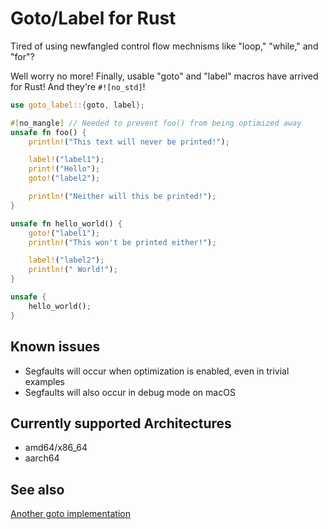 # Goto/Label for Rust

Tired of using newfangled control flow mechnisms like "loop," "while,"
and "for"?

Well worry no more! Finally, usable "goto" and "label" macros have arrived
for Rust! And they're `#![no_std]`!

```rust
use goto_label::{goto, label};

#[no_mangle] // Needed to prevent foo() from being optimized away
unsafe fn foo() {
    println!("This text will never be printed!");

    label!("label1");
    print!("Hello");
    goto!("label2");

    println!("Neither will this be printed!");
}

unsafe fn hello_world() {
    goto!("label1");
    println!("This won't be printed either!");

    label!("label2");
    println!(" World!");
}

unsafe {
    hello_world();
}
```

## Known issues

* Segfaults will occur when optimization is enabled, even in trivial examples
* Segfaults will also occur in debug mode on macOS

## Currently supported Architectures

* amd64/x86\_64
* aarch64

## See also

[Another goto implementation](https://github.com/clucompany/Goto)
